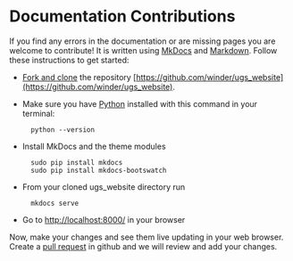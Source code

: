 # Documentation Contributions

If you find any errors in the documentation or are missing pages you are welcome to contribute! 
It is written using [MkDocs](http://www.mkdocs.org/user-guide/writing-your-docs/) and [Markdown](https://guides.github.com/features/mastering-markdown/). Follow these instructions to get started:

* [Fork and clone](https://help.github.com/articles/committing-changes-to-a-pull-request-branch-created-from-a-fork/) the repository [https://github.com/winder/ugs_website](https://github.com/winder/ugs_website).
* Make sure you have [Python](https://www.python.org/downloads/) installed with this command in your terminal:

        python --version
        
* Install MkDocs and the theme modules 

        sudo pip install mkdocs
        sudo pip install mkdocs-bootswatch

* From your cloned ugs_website directory run 

        mkdocs serve
        
* Go to [http://localhost:8000/](http://localhost:8000/) in your browser

Now, make your changes and see them live updating in your web browser. Create a [pull request](https://help.github.com/articles/using-pull-requests/) in github and we will review and add your changes.